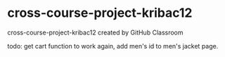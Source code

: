 # cross-course-project-kribac12

cross-course-project-kribac12 created by GitHub Classroom

todo: get cart function to work again, add men's id to men's jacket page.
